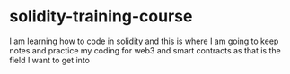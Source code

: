 # solidity-training-course
I am learning how to code in solidity and this is where I am going to keep notes and practice my coding for web3 and smart contracts as that is the field I want to get into
